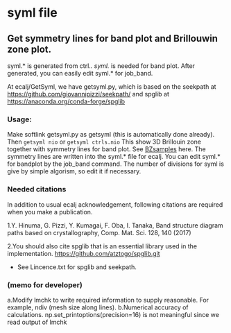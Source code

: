 # syml file

## Get symmetry lines for band plot and Brillouwin zone plot.
syml.* is generated from ctrl.*. syml.* is needed for band plot.
After generated, you can easily edit syml.* for job_band.

At ecalj/GetSyml, we have getsyml.py, which is based on the
seekpath at https://github.com/giovannipizzi/seekpath/
and spglib at https://anaconda.org/conda-forge/spglib

### Usage: 
Make softlink getsyml.py as getsyml (this is automatically done already).
Then
```getsyml nio```
or
```getsyml ctrls.nio```
This show 3D Brillouin zone together with symmetry lines for band plot.
See [BZsamples](https://ecalj.sakura.ne.jp/BZgetsyml/) here.
The symmetry lines are written into the syml.* file for ecalj.
You can edit syml.* for bandplot by the job_band command.
The number of divisions for syml is give by simple algorism, so edit it if necessary.

### Needed citations
  In addition to usual ecalj acknowledgement,
  following citations are required when you make a publication.

   1.Y. Hinuma, G. Pizzi, Y. Kumagai, F. Oba, I. Tanaka, 
     Band structure diagram paths based on crystallography,
     Comp. Mat. Sci. 128, 140 (2017)
     
   2.You should also cite spglib that is an essential library used in the implementation.
     https://github.com/atztogo/spglib.git

* See Lincence.txt for spglib and seekpath.

### (memo for developer)
   a.Modify lmchk to write required information to supply reasonable.
     For example, ndiv (mesh size along lines).
   b.Numerical accuracy of calculations. 
     np.set_printoptions(precision=16) is not meaningful since we read output of lmchk
